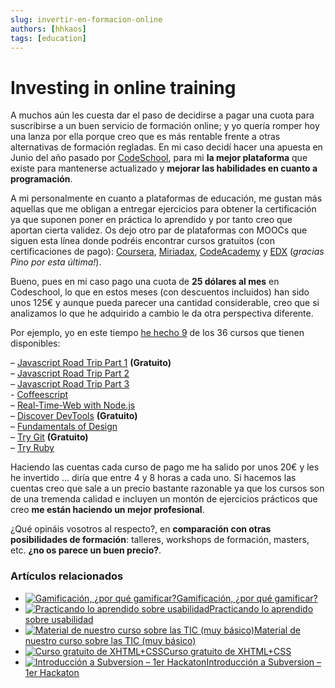 ```yaml
---
slug: invertir-en-formacion-online
authors: [hhkaos]
tags: [education]
---
```


# Investing in online training

A muchos aún les cuesta dar el paso de decidirse a pagar una cuota para suscribirse a un buen servicio de formación online; y yo quería romper hoy una lanza por ella porque creo que es más rentable frente a otras alternativas de formación regladas. En mi caso decidí hacer una apuesta en Junio del año pasado por [CodeSchool](https://web.archive.org/web/20160531110822/http://www.codeschool.com/), para mi **la mejor plataforma** que existe para mantenerse actualizado y **mejorar las habilidades en cuanto a programación**.

A mi personalmente en cuanto a plataformas de educación, me gustan más aquellas que me obligan a entregar ejercicios para obtener la certificación ya que suponen poner en práctica lo aprendido y por tanto creo que aportan cierta validez. Os dejo otro par de plataformas con MOOCs que siguen esta línea donde podréis encontrar cursos gratuitos (con certificaciones de pago): [Coursera](https://web.archive.org/web/20160531110822/http://coursera.org/), [Miriadax](https://web.archive.org/web/20160531110822/http://miriadax.net/), [CodeAcademy](https://web.archive.org/web/20160531110822/http://www.codecademy.com/) y [EDX](https://web.archive.org/web/20160531110822/https://www.edx.org/) (_gracias Pino por esta última!_).

Bueno, pues en mi caso pago una cuota de **25 dólares al mes** en Codeschool, lo que en estos meses (con descuentos incluidos) han sido unos 125€ y aunque pueda parecer una cantidad considerable, creo que si analizamos lo que he adquirido a cambio le da otra perspectiva diferente.

Por ejemplo, yo en este tiempo [he hecho 9](https://web.archive.org/web/20160531110822/https://www.codeschool.com/users/227734) de los 36 cursos que tienen disponibles:

– [Javascript Road Trip Part 1](https://web.archive.org/web/20160531110822/https://www.codeschool.com/courses/javascript-road-trip-part-1) **(Gratuito)**  
– [Javascript Road Trip Part 2](https://web.archive.org/web/20160531110822/https://www.codeschool.com/courses/javascript-road-trip-part-2)  
– [Javascript Road Trip Part 3  
](https://web.archive.org/web/20160531110822/https://www.codeschool.com/courses/javascript-road-trip-part-3)- [Coffeescript](https://web.archive.org/web/20160531110822/https://www.codeschool.com/courses/coffeescript)  
– [Real-Time-Web with Node.js](https://web.archive.org/web/20160531110822/https://www.codeschool.com/courses/real-time-web-with-nodejs)  
– [Discover DevTools](https://web.archive.org/web/20160531110822/https://www.codeschool.com/courses/discover-devtools) **(Gratuito)**  
– [Fundamentals of Design](https://web.archive.org/web/20160531110822/https://www.codeschool.com/courses/fundamentals-of-design)  
– [Try Git](https://web.archive.org/web/20160531110822/https://www.codeschool.com/courses/try-git) **(Gratuito)**  
– [Try Ruby](https://web.archive.org/web/20160531110822/https://www.codeschool.com/courses/try-ruby)

Haciendo las cuentas cada curso de pago me ha salido por unos 20€ y les he invertido … diría que entre 4 y 8 horas a cada uno. Si hacemos las cuentas creo que sale a un precio bastante razonable ya que los cursos son de una tremenda calidad e incluyen un montón de ejercicios prácticos que creo **me están haciendo un mejor profesional**.

¿Qué opináis vosotros al respecto?, en **comparación con otras posibilidades de formación**: talleres, workshops de formación, masters, etc. **¿no os parece un buen precio?**.

### Artículos relacionados

-   [![Gamificación, ¿por qué gamificar?](https://web.archive.org/web/20160531110822im_/http://www.rauljimenez.info/blog/wp-content/uploads/2013/04/gamification_wordle1-150x150.jpg)](https://web.archive.org/web/20160531110822/http://www.rauljimenez.info/blog/2013/04/14/gamificacion-por-que-gamificar/)[Gamificación, ¿por qué gamificar?](https://web.archive.org/web/20160531110822/http://www.rauljimenez.info/blog/2013/04/14/gamificacion-por-que-gamificar/)
-   [![Practicando lo aprendido sobre usabilidad](https://web.archive.org/web/20160531110822im_/http://www.rauljimenez.info/blog/wp-content/uploads/2010/08/Inicio-150x150.png)](https://web.archive.org/web/20160531110822/http://www.rauljimenez.info/blog/2010/08/15/practicando-lo-aprendido-sobre-usabilidad/)[Practicando lo aprendido sobre usabilidad](https://web.archive.org/web/20160531110822/http://www.rauljimenez.info/blog/2010/08/15/practicando-lo-aprendido-sobre-usabilidad/)
-   [![Material de nuestro curso sobre las TIC (muy básico)](https://web.archive.org/web/20160531110822im_/http://www.rauljimenez.info/blog/wp-content/uploads/2010/03/internet-products-150x150.jpg)](https://web.archive.org/web/20160531110822/http://www.rauljimenez.info/blog/2010/03/19/material-de-nuestro-curso-sobre-las-tic-muy-basico/)[Material de nuestro curso sobre las TIC (muy básico)](https://web.archive.org/web/20160531110822/http://www.rauljimenez.info/blog/2010/03/19/material-de-nuestro-curso-sobre-las-tic-muy-basico/)
-   [![Curso gratuito de XHTML+CSS](https://web.archive.org/web/20160531110822im_/http://www.rauljimenez.info/blog/wp-content/uploads/2009/04/plan-actividades-150x150.jpg)](https://web.archive.org/web/20160531110822/http://www.rauljimenez.info/blog/2009/04/16/curso-gratuito-de-xhtmlcss/)[Curso gratuito de XHTML+CSS](https://web.archive.org/web/20160531110822/http://www.rauljimenez.info/blog/2009/04/16/curso-gratuito-de-xhtmlcss/)
-   [![Introducción a Subversion – 1er Hackaton](https://web.archive.org/web/20160531110822im_/http://www.rauljimenez.info/blog/wp-content/uploads/2010/03/5613614859_cd5ddd1ba9-150x150.jpg)](https://web.archive.org/web/20160531110822/http://www.rauljimenez.info/blog/2010/03/05/introduccion-a-subversion-1er-hackaton/)[Introducción a Subversion – 1er Hackaton](https://web.archive.org/web/20160531110822/http://www.rauljimenez.info/blog/2010/03/05/introduccion-a-subversion-1er-hackaton/)